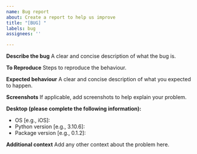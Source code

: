 ```yaml
---
name: Bug report
about: Create a report to help us improve
title: "[BUG] "
labels: bug
assignees: ''

---
```


**Describe the bug**
A clear and concise description of what the bug is.

**To Reproduce**
Steps to reproduce the behaviour.

**Expected behaviour**
A clear and concise description of what you expected to happen.

**Screenshots**
If applicable, add screenshots to help explain your problem.

**Desktop (please complete the following information):**
 - OS [e.g., iOS]:
 - Python version [e.g., 3.10.6]:
 - Package version [e.g., 0.1.2]:

**Additional context**
Add any other context about the problem here.
